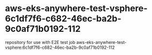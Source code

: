 # aws-eks-anywhere-test-vsphere-6c1df7f6-c682-46ec-ba2b-9c0af71b0192-112
repository for use with E2E test job aws-eks-anywhere-test-vsphere:6c1df7f6-c682-46ec-ba2b-9c0af71b0192-112
